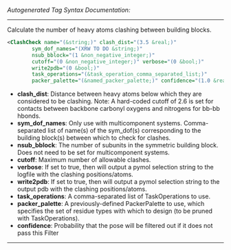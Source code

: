 <!-- THIS IS AN AUTOGENERATED FILE: Don't edit it directly, instead change the schema definition in the code itself. -->

_Autogenerated Tag Syntax Documentation:_

---
Calculate the number of heavy atoms clashing between building blocks.

```xml
<ClashCheck name="(&string;)" clash_dist="(3.5 &real;)"
        sym_dof_names="(XRW TO DO &string;)"
        nsub_bblock="(1 &non_negative_integer;)"
        cutoff="(0 &non_negative_integer;)" verbose="(0 &bool;)"
        write2pdb="(0 &bool;)"
        task_operations="(&task_operation_comma_separated_list;)"
        packer_palette="(&named_packer_palette;)" confidence="(1.0 &real;)" />
```

-   **clash_dist**: Distance between heavy atoms below which they are considered to be clashing. Note: A hard-coded cutoff of 2.6 is set for contacts between backbone carbonyl oxygens and nitrogens for bb-bb hbonds.
-   **sym_dof_names**: Only use with multicomponent systems. Comma-separated list of name(s) of the sym_dof(s) corresponding to the building block(s) between which to check for clashes.
-   **nsub_bblock**: The number of subunits in the symmetric building block. Does not need to be set for multicomponent systems.
-   **cutoff**: Maximum number of allowable clashes.
-   **verbose**: If set to true, then will output a pymol selection string to the logfile with the clashing positions/atoms.
-   **write2pdb**: If set to true, then will output a pymol selection string to the output pdb with the clashing positions/atoms.
-   **task_operations**: A comma-separated list of TaskOperations to use.
-   **packer_palette**: A previously-defined PackerPalette to use, which specifies the set of residue types with which to design (to be pruned with TaskOperations).
-   **confidence**: Probability that the pose will be filtered out if it does not pass this Filter

---
